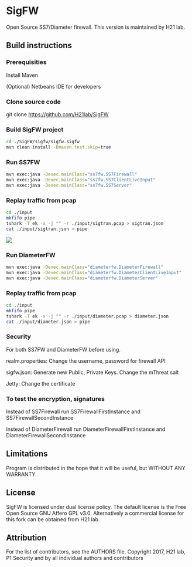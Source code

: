 # SigFW
Open Source SS7/Diameter firewall. This version is maintained by H21 lab.

## Build instructions

### Prerequisities
Install Maven

(Optional) Netbeans IDE for developers

### Clone source code
git clone https://github.com/H21lab/SigFW

### Build SigFW project
```bash
cd ./SigFW/sigfw/sigfw.sigfw
mvn clean install -Dmaven.test.skip=true
```

### Run SS7FW
```bash
mvn exec:java -Dexec.mainClass="ss7fw.SS7Firewall"
mvn exec:java -Dexec.mainClass="ss7fw.SS7ClientLiveInput"
mvn exec:java -Dexec.mainClass="ss7fw.SS7Server"
```

### Replay traffic from pcap
```bash
cd ./input
mkfifo pipe
tshark -T ek -x -j "" -r ./input/sigtran.pcap > sigtran.json
cat ./input/sigtran.json > pipe
```

![](https://github.com/H21lab/SigFW/blob/master/docs/running_from_netbeans.gif)


### Run DiameterFW
```bash
mvn exec:java -Dexec.mainClass="diameterfw.DiameterFirewall"
mvn exec:java -Dexec.mainClass="diameterfw.DiameterClientLiveInput"
mvn exec:java -Dexec.mainClass="diameterfw.DiameterServer"
```

### Replay traffic from pcap
```bash
cd ./input
mkfifo pipe
tshark -T ek -x -j "" -r ./input/diameter.pcap > diameter.json
cat ./input/diameter.json > pipe
```

### Security
For both SS7FW and DiameterFW before using.

realm.properties: Change the username, password for firewall API

sigfw.json: Generate new Public, Private Keys. Change the mThreat salt

Jetty: Change the certificate

### To test the encryption, signatures
Instead of SS7Firewall run SS7FirewallFirstInstance and SS7FirewallSecondInstance

Instead of DiameterFirewall run DiameterFirewallFirstInstance and DiameterFirewallSecondInstance

## Limitations
Program is distributed in the hope that it will be useful, but WITHOUT ANY WARRANTY.

## License
SigFW is licensed under dual license policy. The default license is the Free Open Source GNU Affero GPL v3.0. Alternatively a commercial license for this fork can be obtained from H21 lab.

## Attribution
For the list of contributors, see the AUTHORS file.
Copyright 2017, H21 lab, P1 Security and by all individual authors and contributors

